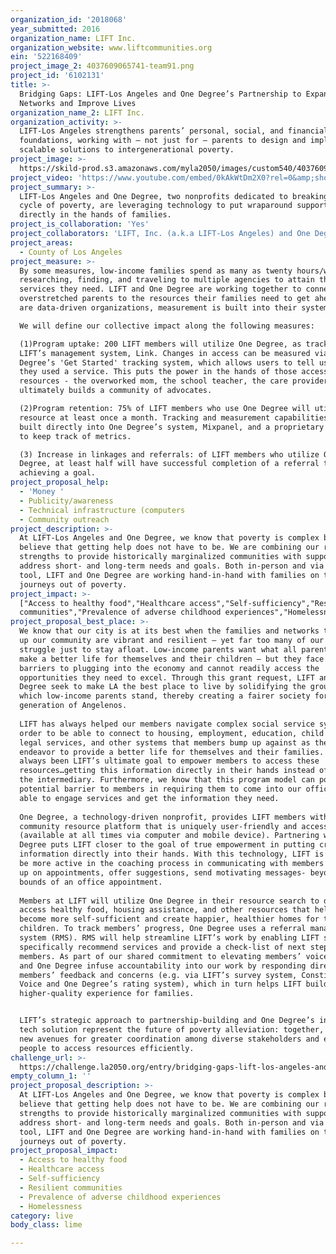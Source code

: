 ```yaml
---
organization_id: '2018068'
year_submitted: 2016
organization_name: LIFT Inc.
organization_website: www.liftcommunities.org
ein: '522168409'
project_image_2: 4037609065741-team91.png
project_id: '6102131'
title: >-
  Bridging Gaps: LIFT-Los Angeles and One Degree’s Partnership to Expand
  Networks and Improve Lives
organization_name_2: LIFT Inc.
organization_activity: >-
  LIFT-Los Angeles strengthens parents’ personal, social, and financial
  foundations, working with – not just for – parents to design and implement
  scalable solutions to intergenerational poverty.
project_image: >-
  https://skild-prod.s3.amazonaws.com/myla2050/images/custom540/4037609065741-team91.png
project_video: 'https://www.youtube.com/embed/0kAkWtDm2X0?rel=0&amp;showinfo=0'
project_summary: >-
  LIFT-Los Angeles and One Degree, two nonprofits dedicated to breaking the
  cycle of poverty, are leveraging technology to put wraparound supports
  directly in the hands of families.
project_is_collaboration: 'Yes'
project_collaborators: 'LIFT, Inc. (a.k.a LIFT-Los Angeles) and One Degree (www.1deg.org)'
project_areas:
  - County of Los Angeles
project_measure: >-
  By some measures, low-income families spend as many as twenty hours/week
  researching, finding, and traveling to multiple agencies to attain the
  services they need. LIFT and One Degree are working together to connect
  overstretched parents to the resources their families need to get ahead. Both
  are data-driven organizations, measurement is built into their systems. 

  We will define our collective impact along the following measures:

  (1)Program uptake: 200 LIFT members will utilize One Degree, as tracked via
  LIFT’s management system, Link. Changes in access can be measured via One
  Degree’s 'Get Started' tracking system, which allows users to tell us that
  they used a service. This puts the power in the hands of those accessing
  resources - the overworked mom, the school teacher, the care provider - and
  ultimately builds a community of advocates.

  (2)Program retention: 75% of LIFT members who use One Degree will utilize the
  resource at least once a month. Tracking and measurement capabilities are
  built directly into One Degree’s system, Mixpanel, and a proprietary dashboard
  to keep track of metrics. 

  (3) Increase in linkages and referrals: of LIFT members who utilize One
  Degree, at least half will have successful completion of a referral towards
  achieving a goal.
project_proposal_help:
  - 'Money '
  - Publicity/awareness
  - Technical infrastructure (computers
  - Community outreach
project_description: >-
  At LIFT-Los Angeles and One Degree, we know that poverty is complex but
  believe that getting help does not have to be. We are combining our respective
  strengths to provide historically marginalized communities with supports to
  address short- and long-term needs and goals. Both in-person and via an online
  tool, LIFT and One Degree are working hand-in-hand with families on their
  journeys out of poverty.
project_impact: >-
  ["Access to healthy food","Healthcare access","Self-sufficiency","Resilient
  communities","Prevalence of adverse childhood experiences","Homelessness"]
project_proposal_best_place: >-
  We know that our city is at its best when the families and networks that make
  up our community are vibrant and resilient – yet far too many of our members
  struggle just to stay afloat. Low-income parents want what all parents do – to
  make a better life for themselves and their children – but they face numerous
  barriers to plugging into the economy and cannot readily access the
  opportunities they need to excel. Through this grant request, LIFT and One
  Degree seek to make LA the best place to live by solidifying the ground on
  which low-income parents stand, thereby creating a fairer society for the next
  generation of Angelenos.
   
  LIFT has always helped our members navigate complex social service systems in
  order to be able to connect to housing, employment, education, child care,
  legal services, and other systems that members bump up against as they
  endeavor to provide a better life for themselves and their families. It has
  always been LIFT’s ultimate goal to empower members to access these
  resources…getting this information directly in their hands instead of being
  the intermediary. Furthermore, we know that this program model can pose a
  potential barrier to members in requiring them to come into our offices to be
  able to engage services and get the information they need.
   
  One Degree, a technology-driven nonprofit, provides LIFT members with a strong
  community resource platform that is uniquely user-friendly and accessible
  (available at all times via computer and mobile device). Partnering with One
  Degree puts LIFT closer to the goal of true empowerment in putting critical
  information directly into their hands. With this technology, LIFT is able to
  be more active in the coaching process in communicating with members to follow
  up on appointments, offer suggestions, send motivating messages- beyond the
  bounds of an office appointment.
   
  Members at LIFT will utilize One Degree in their resource search to directly
  access healthy food, housing assistance, and other resources that help parents
  become more self-sufficient and create happier, healthier homes for their
  children. To track members’ progress, One Degree uses a referral management
  system (RMS). RMS will help streamline LIFT’s work by enabling LIFT staff to
  specifically recommend services and provide a check-list of next steps to
  members. As part of our shared commitment to elevating members’ voices, LIFT
  and One Degree infuse accountability into our work by responding directly to
  members’ feedback and concerns (e.g. via LIFT’s survey system, Constituent
  Voice and One Degree’s rating system), which in turn helps LIFT build a
  higher-quality experience for families.


  LIFT’s strategic approach to partnership-building and One Degree’s innovative
  tech solution represent the future of poverty alleviation: together, we create
  new avenues for greater coordination among diverse stakeholders and empower
  people to access resources efficiently.
challenge_url: >-
  https://challenge.la2050.org/entry/bridging-gaps-lift-los-angeles-and-one-degrees-partnership-to-expand-networks-and-improve-lives
empty_column_1: ''
project_proposal_description: >-
  At LIFT-Los Angeles and One Degree, we know that poverty is complex but
  believe that getting help does not have to be. We are combining our respective
  strengths to provide historically marginalized communities with supports to
  address short- and long-term needs and goals. Both in-person and via an online
  tool, LIFT and One Degree are working hand-in-hand with families on their
  journeys out of poverty.
project_proposal_impact:
  - Access to healthy food
  - Healthcare access
  - Self-sufficiency
  - Resilient communities
  - Prevalence of adverse childhood experiences
  - Homelessness
category: live
body_class: lime

---
```

